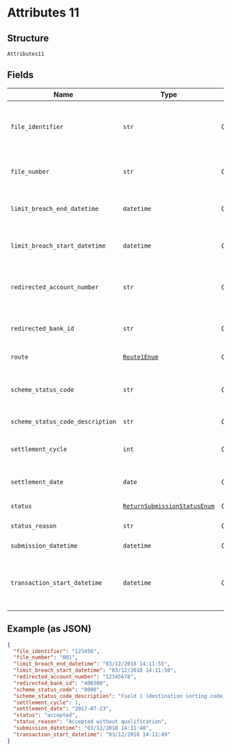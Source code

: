 
# Attributes 11

## Structure

`Attributes11`

## Fields

| Name | Type | Tags | Description |
|  --- | --- | --- | --- |
| `file_identifier` | `str` | Optional | Identification code of the file sent to scheme.<br>**Constraints**: *Pattern*: `^[0-9a-zA-Z]+$` |
| `file_number` | `str` | Optional | Number of the file sent to scheme.<br>**Constraints**: *Pattern*: `^[0-9]+$` |
| `limit_breach_end_datetime` | `datetime` | Optional | Time a payment was released from being held due to a limit breach |
| `limit_breach_start_datetime` | `datetime` | Optional | Start time a payment was held due to a limit breach |
| `redirected_account_number` | `str` | Optional | Details of the account to which funds are redirected (if applicable) |
| `redirected_bank_id` | `str` | Optional | Details of the bank to which funds are redirected (if applicable) |
| `route` | [`Route1Enum`](../../doc/models/route-1-enum.md) | Optional | Route taken for a return |
| `scheme_status_code` | `str` | Optional | Scheme-specific status (if submission has been submitted to a scheme) |
| `scheme_status_code_description` | `str` | Optional | [Description](http://api-docs.form3.tech/api.html#enumerations-scheme-status-codes-for-bacs) of `scheme_status_code` |
| `settlement_cycle` | `int` | Optional | Cycle in which the payment will be settled<br>**Constraints**: `>= 0` |
| `settlement_date` | `date` | Optional | Date that the payment will be settled |
| `status` | [`ReturnSubmissionStatusEnum`](../../doc/models/return-submission-status-enum.md) | Optional | [Status](http://draft-api-docs.form3.tech/api.html#enumerations-payment-submission-status) of the submission |
| `status_reason` | `str` | Optional | Description of the submission status |
| `submission_datetime` | `datetime` | Optional | Time of the submission |
| `transaction_start_datetime` | `datetime` | Optional | Time the request was received by Form3. Used to compute the total transaction time of a payment. |

## Example (as JSON)

```json
{
  "file_identifier": "123456",
  "file_number": "001",
  "limit_breach_end_datetime": "03/12/2018 14:11:55",
  "limit_breach_start_datetime": "03/12/2018 14:11:50",
  "redirected_account_number": "12345678",
  "redirected_bank_id": "400300",
  "scheme_status_code": "0000",
  "scheme_status_code_description": "Field 1 (destination sorting code) was invalid",
  "settlement_cycle": 1,
  "settlement_date": "2017-07-23",
  "status": "accepted",
  "status_reason": "Accepted without qualification",
  "submission_datetime": "03/12/2018 14:11:48",
  "transaction_start_datetime": "03/12/2018 14:11:49"
}
```

